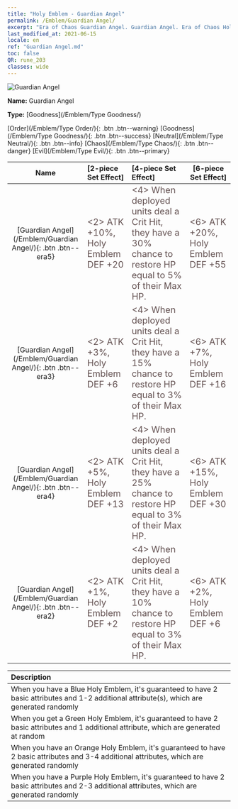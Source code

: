 ```yaml
---
title: "Holy Emblem - Guardian Angel"
permalink: /Emblem/Guardian Angel/
excerpt: "Era of Chaos Guardian Angel. Guardian Angel. Era of Chaos Holy Emblem Guardian Angel. Era of Chaos Goodness Guardian Angel"
last_modified_at: 2021-06-15
locale: en
ref: "Guardian Angel.md"
toc: false
QR: rune_203
classes: wide
---
```


  ![Guardian Angel](/images/r/rune_icon_203.png)

 **Name:** Guardian Angel

 **Type:** [Goodness](/Emblem/Type Goodness/)

  [Order](/Emblem/Type Order/){: .btn .btn--warning}   [Goodness](/Emblem/Type Goodness/){: .btn .btn--success}   [Neutral](/Emblem/Type Neutral/){: .btn .btn--info}   [Chaos](/Emblem/Type Chaos/){: .btn .btn--danger}   [Evil](/Emblem/Type Evil/){: .btn .btn--primary} 

  |  Name    | [2-piece Set Effect] | [4-piece Set Effect] | [6-piece Set Effect]  | 
  |:-----------------------:|:-------------------|:-----------------|----------------| 
  | [Guardian Angel](/Emblem/Guardian Angel/){: .btn .btn--era5} | <span style="color: #645252;font-size:20px">&lt;2&gt; ATK +10%, Holy Emblem DEF +20</span> | <span style="color: #645252;font-size:20px">&lt;4&gt; When deployed units deal a Crit Hit, they have a 30% chance to restore HP equal to 5% of their Max HP.</span> | <span style="color: #645252;font-size:20px">&lt;6&gt; ATK +20%, Holy Emblem DEF +55</span> | 
  | [Guardian Angel](/Emblem/Guardian Angel/){: .btn .btn--era3} | <span style="color: #645252;font-size:20px">&lt;2&gt; ATK +3%, Holy Emblem DEF +6</span> | <span style="color: #645252;font-size:20px">&lt;4&gt; When deployed units deal a Crit Hit, they have a 15% chance to restore HP equal to 3% of their Max HP.</span> | <span style="color: #645252;font-size:20px">&lt;6&gt; ATK +7%, Holy Emblem DEF +16</span> | 
  | [Guardian Angel](/Emblem/Guardian Angel/){: .btn .btn--era4} | <span style="color: #645252;font-size:20px">&lt;2&gt; ATK +5%, Holy Emblem DEF +13</span> | <span style="color: #645252;font-size:20px">&lt;4&gt; When deployed units deal a Crit Hit, they have a 25% chance to restore HP equal to 3% of their Max HP.</span> | <span style="color: #645252;font-size:20px">&lt;6&gt; ATK +15%, Holy Emblem DEF +30</span> | 
  | [Guardian Angel](/Emblem/Guardian Angel/){: .btn .btn--era2} | <span style="color: #645252;font-size:20px">&lt;2&gt; ATK +1%, Holy Emblem DEF +2</span> | <span style="color: #645252;font-size:20px">&lt;4&gt; When deployed units deal a Crit Hit, they have a 10% chance to restore HP equal to 3% of their Max HP.</span> | <span style="color: #645252;font-size:20px">&lt;6&gt; ATK +2%, Holy Emblem DEF +6</span> | 

  |         Description            | 
  |:-------------------------------|
  | When you have a Blue Holy Emblem, it's guaranteed to have 2 basic attributes and 1-2 additional attribute(s), which are generated randomly |
  | When you get a Green Holy Emblem, it's guaranteed to have 2 basic attributes and 1 additional attribute, which are generated at random |
  | When you have an Orange Holy Emblem, it's guaranteed to have 2 basic attributes and 3-4 additional attributes, which are generated randomly |
  | When you have a Purple Holy Emblem, it's guaranteed to have 2 basic attributes and 2-3 additional attributes, which are generated randomly |
